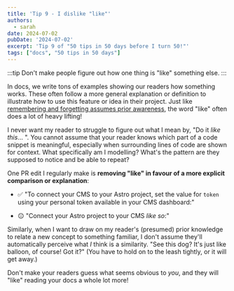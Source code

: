 ```yaml
---
title: 'Tip 9 - I dislike "like"'
authors:
  - sarah
date: 2024-07-02
pubDate: '2024-07-02'
excerpt: 'Tip 9 of "50 tips in 50 days before I turn 50!"'
tags: ["docs", "50 tips in 50 days"]
---
```


:::tip
Don't make people figure out how one thing is "like" something else.
:::

In docs, we write tons of examples showing our readers how something works. These often follow a more general explanation or definition to illustrate how to use this feature or idea in their project. Just like [remembering and forgetting assumes prior awareness](/50-8-dont-forget), the word "like" often does a lot of heavy lifting! 

I never want my reader to struggle to figure out what I mean by, "Do it *like this*... ". You cannot assume that your reader knows which part of a code snippet is meaningful, especially when surrounding lines of code are shown for context. What specifically am I modelling? What's the pattern are they supposed to notice and be able to repeat?

One PR edit I regularly make is **removing "like" in favour of a more explicit comparison or explanation**:

- ✅ "To connect your CMS to your Astro project, set the value for `token` using your personal token available in your CMS dashboard:"

- 😐 "Connect your Astro project to your CMS *like so*:"

Similarly, when I want to draw on my reader's (presumed) prior knowledge to relate a new concept to something familiar, I don't assume they'll automatically perceive what *I* think is a similarity. "See this dog? It's just like balloon, of course! Got it?" (You have to hold on to the leash tightly, or it will get away.)

Don't make your readers guess what seems obvious to *you*, and they will "like" reading your docs a whole lot more!